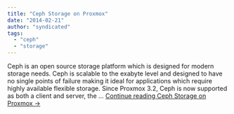 ```yaml
---
title: "Ceph Storage on Proxmox"
date: "2014-02-21"
author: "syndicated"
tags: 
  - "ceph"
  - "storage"
---
```


Ceph is an open source storage platform which is designed for modern storage needs. Ceph is scalable to the exabyte level and designed to have no single points of failure making it ideal for applications which require highly available flexible storage. Since Proxmox 3.2, Ceph is now supported as both a client and server, the … [Continue reading Ceph Storage on Proxmox →](http://www.jamescoyle.net/how-to/1213-ceph-storage-on-proxmox)
